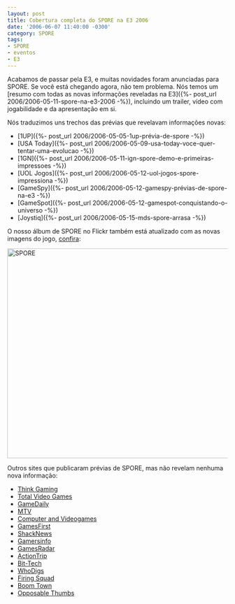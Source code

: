 ```yaml
---
layout: post
title: Cobertura completa do SPORE na E3 2006
date: '2006-06-07 11:40:00 -0300'
category: SPORE
tags:
- SPORE
- eventos
- E3
---
```

Acabamos de passar pela E3, e muitas novidades foram anunciadas para SPORE. Se você está chegando agora, não tem problema. Nós temos um [resumo com todas as novas informações reveladas na E3]({%- post_url 2006/2006-05-11-spore-na-e3-2006 -%}), incluindo um trailer, vídeo com jogabilidade e da apresentação em si.

Nós traduzimos uns trechos das prévias que revelavam informações novas:

- [1UP]({%- post_url 2006/2006-05-05-1up-prévia-de-spore -%})
- [USA Today]({%- post_url 2006/2006-05-09-usa-today-voce-quer-tentar-uma-evolucao -%})
- [1GN]({%- post_url 2006/2006-05-11-ign-spore-demo-e-primeiras-impressoes -%})
- [UOL Jogos]({%- post_url 2006/2006-05-12-uol-jogos-spore-impressiona -%})
- [GameSpy]({%- post_url 2006/2006-05-12-gamespy-prévias-de-spore-na-e3 -%})
- [GameSpot]({%- post_url 2006/2006-05-12-gamespot-conquistando-o-universo -%})
- [Joystiq]({%- post_url 2006/2006-05-15-mds-spore-arrasa -%})

O nosso álbum de SPORE no Flickr também está atualizado com as novas imagens do jogo, [confira](https://flic.kr/s/aHskTqEoqA):

<a data-flickr-embed="true"  href="https://www.flickr.com/photos/esporo/albums/72157679654038458" title="SPORE"><img src="https://live.staticflickr.com/7842/47457594552_ee11004e09_z.jpg" width="640" height="480" alt="SPORE"></a><script async src="//embedr.flickr.com/assets/client-code.js" charset="utf-8"></script>

Outros sites que publicaram prévias de SPORE, mas não revelam nenhuma nova informação:

- [Think Gaming](http://thinkgaming.org/content/view/255/27/)
- [Total Video Games](http://www.totalvideogames.com/articles/SPORE_-_E306_FIRST_LOOK_Preview_9995_5546_0_0_10_0.htm)
- [GameDaily](http://pc.gamedaily.com/game/features/?gameid=4126&id=299)
- [MTV](http://www.mtv.com/news/articles/1532285/20060522/index.jhtml?headlines=true)
- [Computer and Videogames](http://www.computerandvideogames.com/article.php?id=140238)
- [GamesFirst](http://gamesfirst.com/?id=1321)
- [ShackNews](http://www.shacknews.com/extras/2006/051506_e3_day3_chris_1_1.x)
- [Gamersinfo](http://www.gamersinfo.net/index.php?art/id:1063)
- [GamesRadar](http://www.gamesradar.com/gb/pc/game/previews/article.jsp?articleId=2006051612357921088&sectionId=1001&pageId=2006051612619453024)
- [ActionTrip](http://www.actiontrip.com/features/e32006spore.phtml)
- [Bit-Tech](http://www.bit-tech.net/gaming/2006/05/15/spore_e3_preview/1.html)
- [WhoDigs](http://www.whodigs.com/article.php/SPOREPreview)
- [Firing Squad](http://www.firingsquad.com/news/newsarticle.asp?searchid=10246)
- [Boom Town](http://www.boomtown.net/en_uk/articles/art.view.php?id=11390)
- [Opposable Thumbs](http://arstechnica.com/journals/thumbs.ars/2006/5/11/3930)
